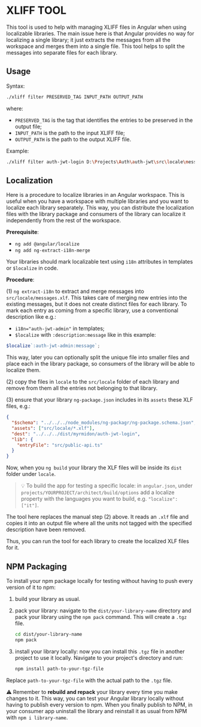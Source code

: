 ﻿# XLIFF TOOL

This tool is used to help with managing XLIFF files in Angular when using localizable libraries. The main issue here is that Angular provides no way for localizing a single library; it just extracts the messages from all the workspace and merges them into a single file. This tool helps to split the messages into separate files for each library.

## Usage

Syntax:

```bash
./xliff filter PRESERVED_TAG INPUT_PATH OUTPUT_PATH
```

where:

- `PRESERVED_TAG` is the tag that identifies the entries to be preserved in the output file;
- `INPUT_PATH` is the path to the input XLIFF file;
- `OUTPUT_PATH` is the path to the output XLIFF file.

Example:

```bash
./xliff filter auth-jwt-login D:\Projects\Auth\auth-jwt\src\locale\messages.it.xlf c:\users\dfusi\desktop\messages.it.xlf
```

## Localization

Here is a procedure to localize libraries in an Angular workspace. This is useful when you have a workspace with multiple libraries and you want to localize each library separately. This way, you can distribute the localization files with the library package and consumers of the library can localize it independently from the rest of the workspace.

**Prerequisite**: 

- `ng add @angular/localize`
- `ng add ng-extract-i18n-merge`

Your libraries should mark localizable text using `i18n` attributes in templates or `$localize` in code.

**Procedure**:

(1) `ng extract-i18n` to extract and merge messages into `src/locale/messages.xlf`. This takes care of merging new entries into the existing messages, but it does not create distinct files for each library. To mark each entry as coming from a specific library, use a conventional description like e.g.:

- `i18n="auth-jwt-admin"` in templates;
- `$localize` with `:description:message` like in this example:

```ts
$localize`:auth-jwt-admin:message`;
```

This way, later you can optionally split the unique file into smaller files and place each in the library package, so consumers of the library will be able to localize them.

(2) copy the files in `locale` to the `src/locale` folder of each library and remove from them all the entries not belonging to that library.

(3) ensure that your library `ng-package.json` includes in its `assets` these XLF files, e.g.:

```json
{
  "$schema": "../../../node_modules/ng-packagr/ng-package.schema.json",
  "assets": ["src/locale/*.xlf"],
  "dest": "../../../dist/myrmidon/auth-jwt-login",
  "lib": {
    "entryFile": "src/public-api.ts"
  }
}
```

Now, when you `ng build` your library the XLF files will be inside its `dist` folder under `locale`.

>💡 To build the app for testing a specific locale: in `angular.json`, under `projects/YOURPROJECT/architect/build/options` add a localize property with the languages you want to build, e.g. `"localize": ["it"]`.

The tool here replaces the manual step (2) above. It reads an `.xlf` file and copies it into an output file where all the units not tagged with the specified description have been removed.

Thus, you can run the tool for each library to create the localized XLF files for it.

## NPM Packaging

To install your npm package locally for testing without having to push every version of it to npm:

1. build your library as usual.
2. pack your library: navigate to the `dist/your-library-name` directory and pack your library using the `npm pack` command. This will create a `.tgz` file.

    ```bash
    cd dist/your-library-name
    npm pack
    ```

3. install your library locally: now you can install this `.tgz` file in another project to use it locally. Navigate to your project's directory and run:

    ```bash
    npm install path-to-your-tgz-file
    ```

Replace `path-to-your-tgz-file` with the actual path to the `.tgz` file.

⚠️ Remember to **rebuild and repack** your library every time you make changes to it. This way, you can test your Angular library locally without having to publish every version to npm. When you finally publish to NPM, in your consumer app uninstall the library and reinstall it as usual from NPM with `npm i library-name`.
